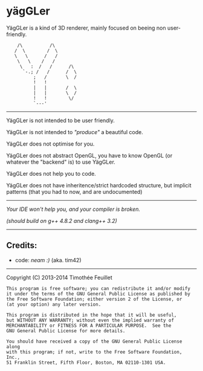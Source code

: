 yägGLer
=======

YägGLer is a kind of 3D renderer, mainly focused on beeing non user-friendly.


        /\          /\
       /  \        /  \
       \   \      /   /
        \   \    /   /
         \   :  /   /      /\
          `-.; /   /      /  \
              ;   /       \  /
              !   !
              |   |       /  \
              |   |       \  /
              !   !        \/
              `---'

-------------

YägGLer is not intended to be user friendly.

YägGLer is not intended to _"produce"_ a beautiful code.

YägGLer does not optimise for you.

YägGLer does not abstract OpenGL, you have to know OpenGL (or whatever the "backend" is) to use YägGLer.

YägGLer does not help you to code.

YägGLer does not have inheritence/strict hardcoded structure, but implicit patterns (that you had to now, and are undocumented)

-------------

_*Your IDE won't help you, and your compiler is broken.*_

_(should build on g++ 4.8.2 and clang++ 3.2)_

-------------

Credits:
--------

-  code: *neam :)* (aka. tim42)

-------------

Copyright (C) 2013-2014  Timothée Feuillet

    This program is free software; you can redistribute it and/or modify
    it under the terms of the GNU General Public License as published by
    the Free Software Foundation; either version 2 of the License, or
    (at your option) any later version.

    This program is distributed in the hope that it will be useful,
    but WITHOUT ANY WARRANTY; without even the implied warranty of
    MERCHANTABILITY or FITNESS FOR A PARTICULAR PURPOSE.  See the
    GNU General Public License for more details.

    You should have received a copy of the GNU General Public License along
    with this program; if not, write to the Free Software Foundation, Inc.,
    51 Franklin Street, Fifth Floor, Boston, MA 02110-1301 USA.
